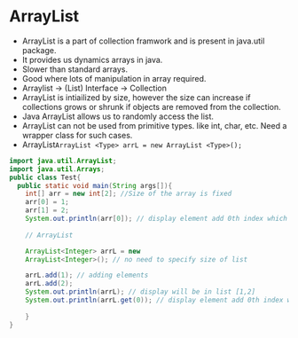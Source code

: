 # ArrayList

- ArrayList is a part of collection framwork and is present in java.util package.
- It provides us dynamics arrays in java.
- Slower than standard arrays.
- Good where lots of manipulation in array required.
- Arraylist -> (List) Interface -> Collection
- ArrayList is intiailized by size, however the size can increase if collections grows or shrunk if objects are removed from the collection.
- Java ArrayList allows us to randomly access the list.
- ArrayList can not be used from primitive types. like int, char, etc. Need a wrapper class for such cases.
- ArrayList```ArrayList <Type> arrL = new ArrayList <Type>();```
```java
import java.util.ArrayList;
import java.util.Arrays;
public class Test{
  public static void main(String args[]){
    int[] arr = new int[2]; //Size of the array is fixed
    arr[0] = 1;
    arr[1] = 2;
    System.out.println(arr[0]); // display element add 0th index which is 1
    
    // ArrayList 

    ArrayList<Integer> arrL = new 
    ArrayList<Integer>(); // no need to specify size of list

    arrL.add(1); // adding elements
    arrL.add(2);
    System.out.println(arrL); // display will be in list [1,2]
    System.out.println(arrL.get(0)); // display element add 0th index which is 1
    
    }
}

  ```
